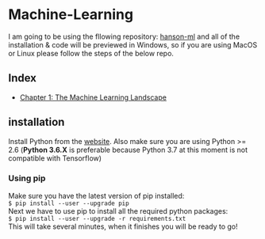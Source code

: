 # Machine-Learning

I am going to be using the fllowing repository: [hanson-ml](https://github.com/ageron/handson-ml) and all of the installation & code will be previewed in Windows, so if you are using MacOS or Linux please follow the steps of the below repo.

## Index

- [Chapter 1: The Machine Learning Landscape](Chapter_1_The_machine_Learning_Landscape/README.md)

## installation

Install Python from the [website](https://www.python.org/downloads/). Also make sure you are using Python >= 2.6 (**Python 3.6.X** is preferable because Python 3.7 at this moment is not compatible with Tensorflow)

### Using pip

Make sure you have the latest version of pip installed:<br>
`$ pip install --user --upgrade pip`<br>
Next we have to use pip to install all the required python packages:<br>
`$ pip install --user --upgrade -r requirements.txt`<br>
This will take several minutes, when it finishes you will be ready to go!
